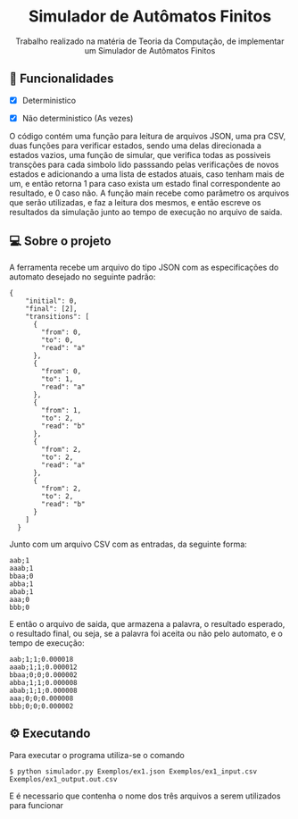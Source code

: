<h1 align="center">Simulador de Autômatos Finitos</h1> 
<p align="center">Trabalho realizado na matéria de Teoria da Computação, de implementar um Simulador de Autômatos Finitos</p>

## 🚀 Funcionalidades
- [x] Deterministico
- [x] Não deterministico (As vezes) 


O código contém uma função para leitura de arquivos JSON, uma pra CSV, duas funções para verificar estados, sendo uma delas direcionada a estados vazios, uma função de simular, que verifica todas as possiveis transções para cada simbolo lido passsando pelas verificações de novos estados e adicionando a uma lista de estados atuais, caso tenham mais de um, e então retorna 1 para caso exista um estado final correspondente ao resultado, e 0 caso não. A função main recebe como parâmetro os arquivos que serão utilizadas, e faz a leitura dos mesmos, e então escreve os resultados da simulação junto ao tempo de execução no arquivo de saida. 


## 💻 Sobre o projeto

A ferramenta recebe um arquivo do tipo JSON com as especificações do automato desejado no seguinte padrão:

```
{
    "initial": 0,
    "final": [2],
    "transitions": [
      {
        "from": 0,
        "to": 0,
        "read": "a"
      },
      {
        "from": 0,
        "to": 1,
        "read": "a"
      },
      {
        "from": 1,
        "to": 2,
        "read": "b"
      },
      {
        "from": 2,
        "to": 2,
        "read": "a"
      },
      {
        "from": 2,
        "to": 2,
        "read": "b"
      }
    ]
  }
```

Junto com um arquivo CSV com as entradas, da seguinte forma:

```
aab;1
aaab;1
bbaa;0
abba;1
abab;1
aaa;0
bbb;0
```

E então o arquivo de saida, que armazena a palavra, o resultado esperado, o resultado final, ou seja, se a palavra foi aceita ou não pelo automato, e o tempo de execução:

```
aab;1;1;0.000018
aaab;1;1;0.000012
bbaa;0;0;0.000002
abba;1;1;0.000008
abab;1;1;0.000008
aaa;0;0;0.000008
bbb;0;0;0.000002
```

## ⚙️ Executando 

Para executar o programa utiliza-se o comando 
```
$ python simulador.py Exemplos/ex1.json Exemplos/ex1_input.csv Exemplos/ex1_output.out.csv
```

E é necessario que contenha o nome dos três arquivos a serem utilizados para funcionar
